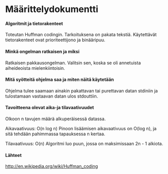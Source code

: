 # Määrittelydokumentti

#### Algoritmit ja tietorakenteet

Toteutan Huffman codingin. Tarkoituksena on pakata tekstiä. Käytettävät tietorakenteet ovat prioriteettijono ja binääripuu.

#### Minkä ongelman ratkaisen ja miksi

Ratkaisen pakkausongelman. Valitsin sen, koska se oli annetuista aiheideoista mielenkiintoisin.

#### Mitä syötteitä ohjelma saa ja miten näitä käytetään

Ohjelma tulee saamaan ainakin pakattavan tai purettavan datan stdiniin ja tulostamaan vastaavan datan ulos stdouttiin.

#### Tavoitteena olevat aika-ja tilavaativuudet

Olkoon n tavujen määrä alkuperäisessä datassa.

Aikavaativuus: O(n log n)
Pinoon lisäämisen aikavaativuus on O(log n), ja sitä tehdään pahimmassa tapauksessa n kertaa.

Tilavaativuus: O(n)
Algoritmi luo puun, jossa on maksimissaan 2n - 1 alkiota.

#### Lähteet

http://en.wikipedia.org/wiki/Huffman_coding
